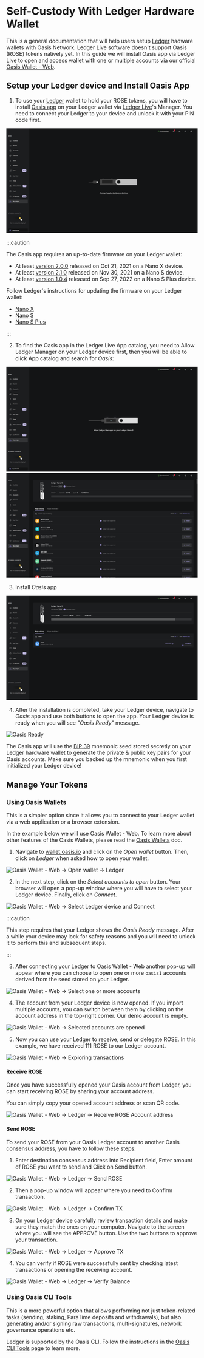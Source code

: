 # Self-Custody With Ledger Hardware Wallet

This is a general documentation that will help users setup [Ledger] hadware
wallets with Oasis Network. Ledger Live software doesn't support Oasis (ROSE)
tokens natively yet. In this guide we will install Oasis app via Ledger Live to
open and access wallet with one or multiple accounts via our official
[Oasis Wallet - Web][wallet.oasis.io].

## Setup your Ledger device and Install Oasis App

1. To use your [Ledger] wallet to hold your ROSE tokens, you will have to
install [Oasis app] on your Ledger wallet via [Ledger Live]'s Manager. You need
to connect your Ledger to your device and unlock it with your PIN code first.

![Unlock ledger](../../images/wallet/ledger/live_unlock_ledger.png)

:::caution

The Oasis app requires an up-to-date firmware on your Ledger wallet:

* At least [version 2.0.0] released on Oct 21, 2021 on a Nano X device.
* At least [version 2.1.0] released on Nov 30, 2021 on a Nano S device.
* At least [version 1.0.4] released on Sep 27, 2022 on a Nano S Plus device.

Follow Ledger's instructions for updating the firmware on your Ledger wallet:

* [Nano X]
* [Nano S]
* [Nano S Plus]

:::

2. To find the Oasis app in the Ledger Live App catalog, you need to Allow
Ledger Manager on your Ledger device first, then you will be able to click App
catalog and search for _Oasis_:

![Allow Ledger Manager](../../images/wallet/ledger/live_allow_ledger_manager.png)
![Search app in catalog..](../../images/wallet/ledger/live_search_apps.png)


3. Install _Oasis_ app

![Install Oasis app](../../images/wallet/ledger/live_search_results_oasis_install.png)

4. After the installation is completed, take your Ledger device, navigate to _Oasis_
app and use both buttons to open the app. Your Ledger device is ready
when you will see _"Oasis Ready"_ message.

![Oasis Ready](../../images/wallet/ledger/ledger_oasis_ready.jpg)

The Oasis app will use the [BIP 39] mnemonic seed stored secretly on your
Ledger hardware wallet to generate the private & public key pairs for your
Oasis accounts. Make sure you backed up the mnemonic when you first initialized
your Ledger device!

## Manage Your Tokens

### Using Oasis Wallets

This is a simpler option since it allows you to connect to your Ledger wallet
via a web application or a browser extension.

In the example below we will use Oasis Wallet - Web. To learn more about other
features of the Oasis Wallets, please read the [Oasis Wallets] doc.

1. Navigate to [wallet.oasis.io] and click on the _Open wallet_ button.
Then, click on _Ledger_ when asked how to open your wallet.

![Oasis Wallet - Web -> Open wallet -> Ledger](../../images/wallet/ledger/wallet_web_open_ledger.png)

2. In the next step, click on the _Select accounts to open_ button. Your
browser will open a pop-up window where you will have to select your Ledger
device. Finally, click on _Connect_.

![Oasis Wallet - Web -> Select Ledger device and Connect](../../images/wallet/ledger/wallet_web_select_ledger_device_connect.png)

:::caution

This step requires that your Ledger shows the _Oasis Ready_ message. After a
while your device may lock for safety reasons and you will need to unlock it to
perform this and subsequent steps.

:::

3. After connecting your Ledger to Oasis Wallet - Web another pop-up will appear
where you can choose to open one or more `oasis1` accounts derived from the seed
stored on your Ledger.

![Oasis Wallet - Web -> Select one or more accounts](../../images/wallet/ledger/wallet_web_select_accounts_to_open.png)

4. The account from your Ledger device is now opened. If you import multiple
accounts, you can switch between them by clicking on the account address in
the top-right corner.
Our demo account is empty.

![Oasis Wallet - Web -> Selected accounts are opened](../../images/wallet/ledger/wallet_web_open_ledger_account.png)

5. Now you can use your Ledger to receive, send or delegate ROSE.
In this example, we have received 111 ROSE to our Ledger account.

![Oasis Wallet - Web -> Exploring transactions](../../images/wallet/ledger/wallet_web_received_rose_on_ledger_account.png)

#### Receive ROSE

Once you have successfully opened your Oasis account from Ledger, 
you can start receiving ROSE by sharing your account address.

You can simply copy your opened account address or scan QR code.

![Oasis Wallet - Web -> Ledger -> Receive ROSE Account address](../../images/wallet/ledger/wallet_web_account_address.png)

#### Send ROSE

To send your ROSE from your Oasis Ledger account to another Oasis consensus 
address, you have to follow these steps:

1. Enter destination consensus address into Recipient field, Enter amount
of ROSE you want to send and Click on Send button.

![Oasis Wallet - Web -> Ledger -> Send ROSE](../../images/wallet/ledger/wallet_web_send_rose.png)

2. Then a pop-up window will appear where you need to Confirm transaction.

![Oasis Wallet - Web -> Ledger -> Confirm TX](../../images/wallet/ledger/wallet_web_send_confirm_tx.png)

3. On your Ledger device carefully review transaction details and make sure they
match the ones on your computer. Navigate to the screen where you will see the
APPROVE button. Use the two buttons to approve your transaction.

![Oasis Wallet - Web -> Ledger -> Approve TX](../../images/wallet/ledger/wallet_web_send_confirm_tx_ledger.jpg)

4. You can verify if ROSE were successfully sent by checking latest transactions
or opening the receiving account.

![Oasis Wallet - Web -> Ledger -> Verify Balance](../../images/wallet/ledger/wallet_web_send_verify_balance.png)


### Using Oasis CLI Tools

This is a more powerful option that allows performing not just token-related
tasks (sending, staking, ParaTime deposits and withdrawals), but also generating
and/or signing raw transactions, multi-signatures, network governance
operations etc.

Ledger is supported by the Oasis CLI. Follow the instructions in the
[Oasis CLI Tools] page to learn more.

[Ledger]: https://www.ledger.com
[Oasis app]: https://github.com/Zondax/ledger-oasis
[Ledger Live]: https://www.ledger.com/ledger-live/
[wallet.oasis.io]: https://wallet.oasis.io
[version 2.0.0]: https://support.ledger.com/hc/en-us/articles/360014980580-Ledger-Nano-X-firmware-release-notes
[version 2.1.0]: https://support.ledger.com/hc/en-us/articles/360010446000-Ledger-Nano-S-firmware-release-notes
[version 1.0.4]: https://support.ledger.com/hc/en-us/articles/4494540771997-Ledger-Nano-S-Plus-Firmware-Release-Notes
[Nano X]: https://support.ledger.com/hc/en-us/articles/360013349800
[Nano S]: https://support.ledger.com/hc/en-us/articles/360002731113-Update-Ledger-Nano-S-firmware
[Nano S Plus]: https://support.ledger.com/hc/en-us/articles/4445777839901-Update-Ledger-Nano-S-Plus-firmware
[BIP 39]: https://github.com/bitcoin/bips/blob/master/bip-0039.mediawiki
[Oasis Wallets]: ../oasis-wallets/README.mdx
[Oasis CLI Tools]: ../cli/README.md
